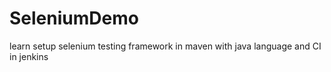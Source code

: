 # SeleniumDemo
learn setup selenium testing framework in maven with java language and CI in jenkins 
